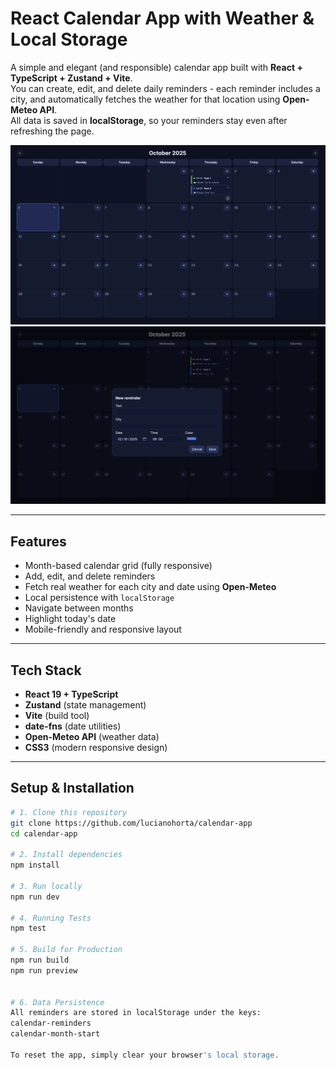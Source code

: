# React Calendar App with Weather & Local Storage

A simple and elegant (and responsible) calendar app built with **React + TypeScript + Zustand + Vite**.  
You can create, edit, and delete daily reminders - each reminder includes a city, and automatically fetches the weather for that location using **Open-Meteo API**.  
All data is saved in **localStorage**, so your reminders stay even after refreshing the page.

![](./1.png) 
![](./2.png) 


---

## Features

- Month-based calendar grid (fully responsive)
- Add, edit, and delete reminders
- Fetch real weather for each city and date using **Open-Meteo**
- Local persistence with `localStorage`
- Navigate between months
- Highlight today's date
- Mobile-friendly and responsive layout

---

## Tech Stack

- **React 19 + TypeScript**
- **Zustand** (state management)
- **Vite** (build tool)
- **date-fns** (date utilities)
- **Open-Meteo API** (weather data)
- **CSS3** (modern responsive design)

---

## Setup & Installation

```bash
# 1. Clone this repository
git clone https://github.com/lucianohorta/calendar-app
cd calendar-app

# 2. Install dependencies
npm install

# 3. Run locally
npm run dev

# 4. Running Tests
npm test

# 5. Build for Production
npm run build
npm run preview


# 6. Data Persistence
All reminders are stored in localStorage under the keys:
calendar-reminders
calendar-month-start

To reset the app, simply clear your browser's local storage.
